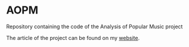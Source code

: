 # AOPM
Repository containing the code of the Analysis of Popular Music project

The article of the project can be found on my [website](http://th-lucas.github.io/analysisOfPopularMusic).
